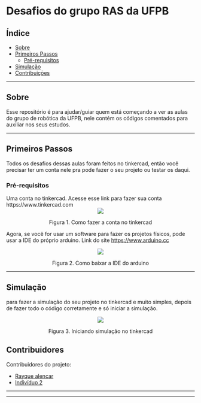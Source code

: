 # Desafios do grupo RAS da UFPB

## Índice
+ [Sobre](#sobre)
+ [Primeiros Passos](#primeiros-passos)
    - [Pré-requisitos](#pre-req)
+ [Simulação](#simulacao)
+ [Contribuiçōes](#contribuicoes)

---

<h2 id="sobre">Sobre</h2>
Esse repositório é para ajudar/guiar quem está começando a ver as aulas do grupo de robótica da UFPB,  nele contém os códigos comentados para auxiliar nos seus estudos.

---

<h2 id="primeiros-passos">Primeiros Passos</h2>
Todos os desafios dessas aulas foram feitos no tinkercad, então você precisar ter um conta nele pra pode fazer o seu projeto ou testar os daqui.

<h3 id="pre-req">
    <b>Pré-requisitos</b>
</h3>
Uma conta no tinkercad. Acesse esse link para fazer sua conta https://www.tinkercad.com

<div align='center'>
    <img src="https://media.giphy.com/media/VrRcqYezPssfN534TH/giphy.gif"></img>
    <p>Figura 1. Como fazer a conta no tinkercad </p>
</div>

 Agora, se você for usar um software para fazer os projetos físicos, pode usar a IDE do próprio arduino. Link do site https://www.arduino.cc
 

<div align='center'>
    <img src="https://media.giphy.com/media/KDwnkS0q2x1txevghP/giphy.gif"></img>
    <p>Figura 2. Como baixar a IDE do arduino </p>
</div>

---

<h2 id="simulacao">Simulação</h2>

para fazer a simulação do seu projeto no tinkercad e muito simples, depois de fazer todo o código corretamente e só iniciar a simulação.

<div align='center'>
    <img src="https://media.giphy.com/media/KeqPIitQzkmiCcLoX0/giphy.gif"></img>
    <p>Figura 3. Iniciando simulação no tinkercad </p>
</div>


<h2 id="contribuicoes">Contribuidores</h2>

Contribuidores do projeto:
- [Rayque alencar](https://github.com/rayque-alencar)
- [Indivíduo 2](https://github.com/mateustoin)


---
---

